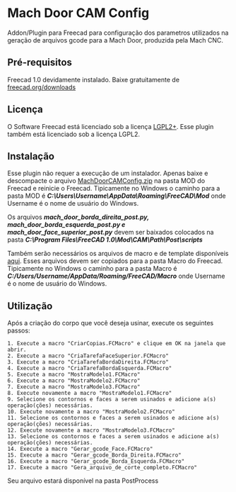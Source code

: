 
# Mach Door CAM Config

Addon/Plugin para Freecad para configuração dos parametros utilizados na geração de arquivos gcode para a Mach Door, produzida pela Mach CNC.


## Pré-requisitos

Freecad 1.0 devidamente instalado. Baixe gratuitamente de [freecad.org/downloads](https://www.freecad.org/downloads.php)
## Licença

O Software Freecad está licenciado sob a licença [LGPL2+](http://en.wikipedia.org/wiki/LGPL). Esse plugin também está licenciado sob a licença LGPL2.


## Instalação

Esse plugin não requer a execução de um instalador. Apenas baixe e descompacte o arquivo [MachDoorCAMConfig.zip](https://github.com/thomasvieira/machdoorcamconfig/blob/main/MachDoorCAMConfig.zip) na pasta MOD do Freecad e reinicie o Freecad. Tipicamente no Windows o caminho para a pasta MOD é ***C:\Users\Username\AppData\Roaming\FreeCAD\Mod*** onde Username é o nome de usuário do Windows.

Os arquivos ***mach_door_borda_direita_post.py, mach_door_borda_esquerda_post.py e mach_door_face_superior_post.py*** devem ser baixados colocados na pasta ***C:\Program Files\FreeCAD 1.0\Mod\CAM\Path\Post\scripts***

Também serão necessários os arquivos de macro e de template disponíveis [aqui](https://github.com/thomasvieira/machdoormacros). Esses arquivos devem ser copiados para a pasta Macro do Freecad. Tipicamente no Windows o caminho para a pasta Macro é ***C:/Users/Username/AppData/Roaming/FreeCAD/Macro*** onde Username é o nome de usuário do Windows.
## Utilização

Após a criação do corpo que você deseja usinar, execute os seguintes passos:

    1. Execute a macro "CriarCopias.FCMacro" e clique em OK na janela que abrir.
    2. Execute a macro "CriaTarefaFaceSuperior.FCMacro"
    3. Execute a macro "CriaTarefaBordaDireita.FCMacro"
    4. Execute a macro "CriaTarefaBordaEsquerda.FCMacro"
    5. Execute a macro "MostraModelo1.FCMacro"
    6. Execute a macro "MostraModelo2.FCMacro"
    7. Execute a macro "MostraModelo3.FCMacro"
    8. Execute novamente a macro "MostraModelo1.FCMacro"
    9. Selecione os contornos e faces a serem usinados e adicione a(s) operação(ções) necessárias.
    10. Execute novamente a macro "MostraModelo2.FCMacro"
    11. Selecione os contornos e faces a serem usinados e adicione a(s) operação(ções) necessárias.
    12. Execute novamente a macro "MostraModelo3.FCMacro"
    13. Selecione os contornos e faces a serem usinados e adicione a(s) operação(ções) necessárias.
    14. Execute a macro "Gerar_gcode_Face.FCMacro"
    15. Execute a macro "Gerar_gcode_Borda_Direita.FCMacro"
    16. Execute a macro "Gerar_gcode_Borda_Esquerda.FCMacro"
    17. Execute a macro "Gera_arquivo_de_corte_completo.FCMacro"

Seu arquivo estará disponível na pasta PostProcess
